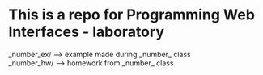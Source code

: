 # This is a repo for Programming Web Interfaces - laboratory

\_number\_ex/ --> example made during \_number\_ class <br>
\_number\_hw/ --> homework from \_number\_ class

